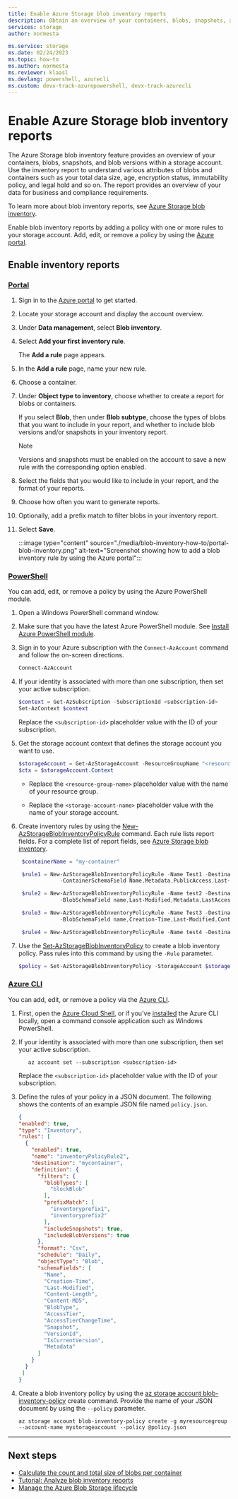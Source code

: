 ```yaml
---
title: Enable Azure Storage blob inventory reports
description: Obtain an overview of your containers, blobs, snapshots, and blob versions within a storage account.
services: storage
author: normesta

ms.service: storage
ms.date: 02/24/2023
ms.topic: how-to
ms.author: normesta
ms.reviewer: klaasl
ms.devlang: powershell, azurecli
ms.custom: devx-track-azurepowershell, devx-track-azurecli
---
```


# Enable Azure Storage blob inventory reports

The Azure Storage blob inventory feature provides an overview of your containers, blobs, snapshots, and blob versions within a storage account. Use the inventory report to understand various attributes of blobs and containers such as your total data size, age, encryption status, immutability policy, and legal hold and so on. The report provides an overview of your data for business and compliance requirements.

To learn more about blob inventory reports, see [Azure Storage blob inventory](blob-inventory.md).

Enable blob inventory reports by adding a policy with one or more rules to your storage account. Add, edit, or remove a policy by using the [Azure portal](https://portal.azure.com/).

## Enable inventory reports

### [Portal](#tab/azure-portal)

1. Sign in to the [Azure portal](https://portal.azure.com/) to get started.

2. Locate your storage account and display the account overview.

3. Under **Data management**, select **Blob inventory**.

4. Select **Add your first inventory rule**.

   The **Add a rule** page appears.

5. In the **Add a rule** page, name your new rule.

6. Choose a container.

7. Under **Object type to inventory**, choose whether to create a report for blobs or containers.

   If you select **Blob**, then under **Blob subtype**, choose the types of blobs that you want to include in your report, and whether to include blob versions and/or snapshots in your inventory report.

   > [!NOTE]
   > Versions and snapshots must be enabled on the account to save a new rule with the corresponding option enabled.

8. Select the fields that you would like to include in your report, and the format of your reports.

9. Choose how often you want to generate reports.

9. Optionally, add a prefix match to filter blobs in your inventory report.

10. Select **Save**.

    :::image type="content" source="./media/blob-inventory-how-to/portal-blob-inventory.png" alt-text="Screenshot showing how to add a blob inventory rule by using the Azure portal":::

### [PowerShell](#tab/azure-powershell)

<a id="powershell"></a>

You can add, edit, or remove a policy by using the Azure PowerShell module.

1. Open a Windows PowerShell command window.

2. Make sure that you have the latest Azure PowerShell module. See [Install Azure PowerShell module](/powershell/azure/install-azure-powershell).

3. Sign in to your Azure subscription with the `Connect-AzAccount` command and follow the on-screen directions.

   ```powershell
   Connect-AzAccount
   ```

4. If your identity is associated with more than one subscription, then set your active subscription.

   ```powershell
   $context = Get-AzSubscription -SubscriptionId <subscription-id>
   Set-AzContext $context
   ```

   Replace the `<subscription-id>` placeholder value with the ID of your subscription.

5. Get the storage account context that defines the storage account you want to use.

   ```powershell
   $storageAccount = Get-AzStorageAccount -ResourceGroupName "<resource-group-name>" -AccountName "<storage-account-name>"
   $ctx = $storageAccount.Context
   ```

   - Replace the `<resource-group-name>` placeholder value with the name of your resource group.

   - Replace the `<storage-account-name>` placeholder value with the name of your storage account.

6. Create inventory rules by using the [New-AzStorageBlobInventoryPolicyRule](/powershell/module/az.storage/new-azstorageblobinventorypolicyrule) command. Each rule lists report fields. For a complete list of report fields, see [Azure Storage blob inventory](blob-inventory.md).

   ```powershell
    $containerName = "my-container"

    $rule1 = New-AzStorageBlobInventoryPolicyRule -Name Test1 -Destination $containerName -Disabled -Format Csv -Schedule Daily -PrefixMatch con1,con2 `
                -ContainerSchemaField Name,Metadata,PublicAccess,Last-modified,LeaseStatus,LeaseState,LeaseDuration,HasImmutabilityPolicy,HasLegalHold

    $rule2 = New-AzStorageBlobInventoryPolicyRule -Name test2 -Destination $containerName -Format Parquet -Schedule Weekly  -BlobType blockBlob,appendBlob -PrefixMatch aaa,bbb `
                -BlobSchemaField name,Last-Modified,Metadata,LastAccessTime

    $rule3 = New-AzStorageBlobInventoryPolicyRule -Name Test3 -Destination $containerName -Format Parquet -Schedule Weekly -IncludeBlobVersion -IncludeSnapshot -BlobType blockBlob,appendBlob -PrefixMatch aaa,bbb `
                -BlobSchemaField name,Creation-Time,Last-Modified,Content-Length,Content-MD5,BlobType,AccessTier,AccessTierChangeTime,Expiry-Time,hdi_isfolder,Owner,Group,Permissions,Acl,Metadata,LastAccessTime

    $rule4 = New-AzStorageBlobInventoryPolicyRule -Name test4 -Destination $containerName -Format Csv -Schedule Weekly -BlobType blockBlob -BlobSchemaField Name,BlobType,Content-Length,Creation-Time

   ```

7. Use the [Set-AzStorageBlobInventoryPolicy](/powershell/module/az.storage/set-azstorageblobinventorypolicy) to create a blob inventory policy. Pass rules into this command by using the `-Rule` parameter.

   ```powershell
   $policy = Set-AzStorageBlobInventoryPolicy -StorageAccount $storageAccount -Rule $rule1,$rule2,$rule3,$rule4  
   ```

### [Azure CLI](#tab/azure-cli)

<a id="cli"></a>

You can add, edit, or remove a policy via the [Azure CLI](/cli/azure/).

1. First, open the [Azure Cloud Shell](../../cloud-shell/overview.md), or if you've [installed](/cli/azure/install-azure-cli) the Azure CLI locally, open a command console application such as Windows PowerShell.

2. If your identity is associated with more than one subscription, then set your active subscription.

   ```azurecli
      az account set --subscription <subscription-id>
   ```

   Replace the `<subscription-id>` placeholder value with the ID of your subscription.

3. Define the rules of your policy in a JSON document. The following shows the contents of an example JSON file named `policy.json`.

    ```json
    {
    "enabled": true,
    "type": "Inventory",
    "rules": [
      {
        "enabled": true,
        "name": "inventoryPolicyRule2",
        "destination": "mycontainer",
        "definition": {
          "filters": {
            "blobTypes": [
              "blockBlob"
            ],
            "prefixMatch": [
              "inventoryprefix1",
              "inventoryprefix2"
            ],
            "includeSnapshots": true,
            "includeBlobVersions": true
          },
          "format": "Csv",
          "schedule": "Daily",
          "objectType": "Blob",
          "schemaFields": [
            "Name",
            "Creation-Time",
            "Last-Modified",
            "Content-Length",
            "Content-MD5",
            "BlobType",
            "AccessTier",
            "AccessTierChangeTime",
            "Snapshot",
            "VersionId",
            "IsCurrentVersion",
            "Metadata"
          ]
        }
      }
     ]
   }

   ```

4. Create a blob inventory policy by using the [az storage account blob-inventory-policy](/cli/azure/storage/account/blob-inventory-policy#az-storage-account-blob-inventory-policy-create) create command. Provide the name of your JSON document by using the `--policy` parameter.

   ```azurecli
   az storage account blob-inventory-policy create -g myresourcegroup --account-name mystorageaccount --policy @policy.json
   ```

---

## Next steps

- [Calculate the count and total size of blobs per container](calculate-blob-count-size.md)
- [Tutorial: Analyze blob inventory reports](storage-blob-inventory-report-analytics.md)
- [Manage the Azure Blob Storage lifecycle](./lifecycle-management-overview.md)
